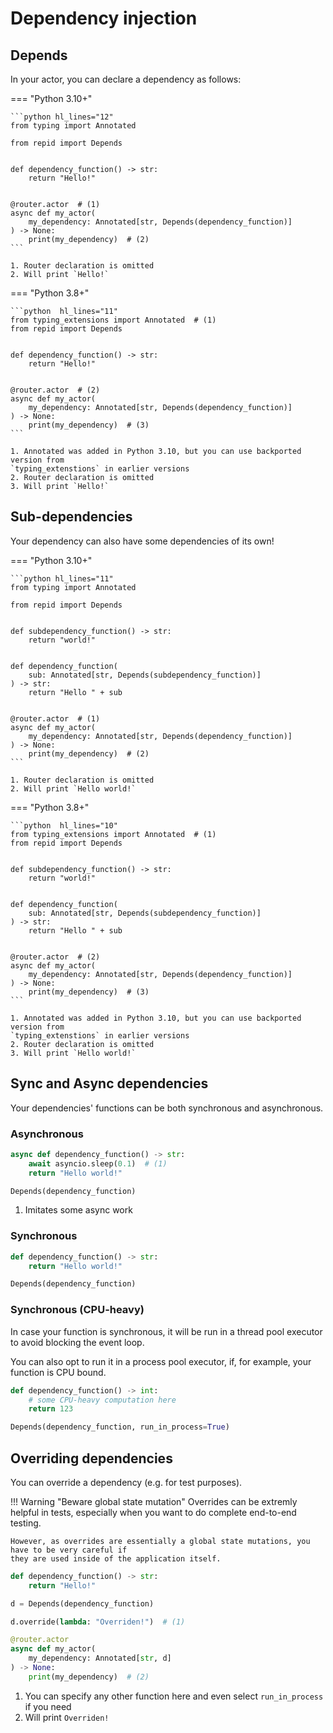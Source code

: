 # Dependency injection

## Depends

In your actor, you can declare a dependency as follows:

=== "Python 3.10+"

    ```python hl_lines="12"
    from typing import Annotated

    from repid import Depends


    def dependency_function() -> str:
        return "Hello!"


    @router.actor  # (1)
    async def my_actor(
        my_dependency: Annotated[str, Depends(dependency_function)]
    ) -> None:
        print(my_dependency)  # (2)
    ```

    1. Router declaration is omitted
    2. Will print `Hello!`

=== "Python 3.8+"

    ```python  hl_lines="11"
    from typing_extensions import Annotated  # (1)
    from repid import Depends


    def dependency_function() -> str:
        return "Hello!"


    @router.actor  # (2)
    async def my_actor(
        my_dependency: Annotated[str, Depends(dependency_function)]
    ) -> None:
        print(my_dependency)  # (3)
    ```

    1. Annotated was added in Python 3.10, but you can use backported version from
    `typing_extenstions` in earlier versions
    2. Router declaration is omitted
    3. Will print `Hello!`

## Sub-dependencies

Your dependency can also have some dependencies of its own!

=== "Python 3.10+"

    ```python hl_lines="11"
    from typing import Annotated

    from repid import Depends


    def subdependency_function() -> str:
        return "world!"


    def dependency_function(
        sub: Annotated[str, Depends(subdependency_function)]
    ) -> str:
        return "Hello " + sub


    @router.actor  # (1)
    async def my_actor(
        my_dependency: Annotated[str, Depends(dependency_function)]
    ) -> None:
        print(my_dependency)  # (2)
    ```

    1. Router declaration is omitted
    2. Will print `Hello world!`

=== "Python 3.8+"

    ```python  hl_lines="10"
    from typing_extensions import Annotated  # (1)
    from repid import Depends


    def subdependency_function() -> str:
        return "world!"


    def dependency_function(
        sub: Annotated[str, Depends(subdependency_function)]
    ) -> str:
        return "Hello " + sub


    @router.actor  # (2)
    async def my_actor(
        my_dependency: Annotated[str, Depends(dependency_function)]
    ) -> None:
        print(my_dependency)  # (3)
    ```

    1. Annotated was added in Python 3.10, but you can use backported version from
    `typing_extenstions` in earlier versions
    2. Router declaration is omitted
    3. Will print `Hello world!`

## Sync and Async dependencies

Your dependencies' functions can be both synchronous and asynchronous.

### Asynchronous

```python hl_lines="1"
async def dependency_function() -> str:
    await asyncio.sleep(0.1)  # (1)
    return "Hello world!"

Depends(dependency_function)
```

1. Imitates some async work

### Synchronous

```python hl_lines="1"
def dependency_function() -> str:
    return "Hello world!"

Depends(dependency_function)
```

### Synchronous (CPU-heavy)

In case your function is synchronous, it will be run in a thread pool executor to avoid blocking
the event loop.

You can also opt to run it in a process pool executor, if, for example, your function is CPU bound.

```python hl_lines="5"
def dependency_function() -> int:
    # some CPU-heavy computation here
    return 123

Depends(dependency_function, run_in_process=True)
```

## Overriding dependencies

You can override a dependency (e.g. for test purposes).

!!! Warning "Beware global state mutation"
    Overrides can be extremly helpful in tests, especially when you want to do complete
    end-to-end testing.

    However, as overrides are essentially a global state mutations, you have to be very careful if
    they are used inside of the application itself.

```python hl_lines="6"
def dependency_function() -> str:
    return "Hello!"

d = Depends(dependency_function)

d.override(lambda: "Overriden!")  # (1)

@router.actor
async def my_actor(
    my_dependency: Annotated[str, d]
) -> None:
    print(my_dependency)  # (2)
```

1. You can specify any other function here and even select `run_in_process` if you need
2. Will print `Overriden!`
